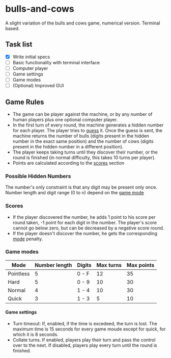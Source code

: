 # bulls-and-cows

A slight variation of the bulls and cows game, numerical version. Terminal based.

## Task list
- [x] Write initial specs
- [ ] Basic functionality with terminal interface
- [ ] Computer player
- [ ] Game settings
- [ ] Game modes
- [ ] (Optional) Improved GUI

## Game Rules

- The game can be player against the machine, or by any number of human players plus one optional computer player.
- In the first turn of every round, the machine generates a hidden number for each player. The player tries to [guess](#possible-hidden-numbers) it. Once the guess is sent, the machine returns the number of bulls (digits present in the hidden number in the exact same position) and the number of cows (digits present in the hidden number in a different position).
- The player keeps taking turns until they discover their number, or the round is finished (in normal difficulty, this takes 10 turns per player).
- Points are calculated according to the [scores](#scores) section

### Possible Hidden Numbers

The number's only constraint is that any digit may be present only once. Number length and digit range (0 to n) depend on the [game mode](#game-modes)

### Scores

- If the player discovered the number, he adds 1 point to his score per round taken, -1 point for each digit in the number. The player's score cannot go below zero, but can be decreased by a negative score round.
- If the player doesn't discover the number, he gets the corresponding [mode](#game-modes) penalty.

### Game modes

| Mode        | Number length | Digits | Max turns | Max points |
| ----------- | ------------- | ------ | --------- | ---------- |
| Pointless   | 5             | 0 - F  | 12        | 35         |
| Hard        | 5             | 0 - 9  | 10        | 30         |
| Normal      | 4             | 1 - 4  | 10        | 30         |
| Quick       | 3             | 1 - 3  | 5         | 10         |

#### Game settings

- Turn timeout: If, enabled, if the time is excedeed, the turn is lost. The maximum time is 15 seconds for every game moude except for quick, for which it is 8 seconds.
- Collate turns. If enabled, players play their turn and pass the control over to the next. If disabled, players play every turn until the round is finished.
